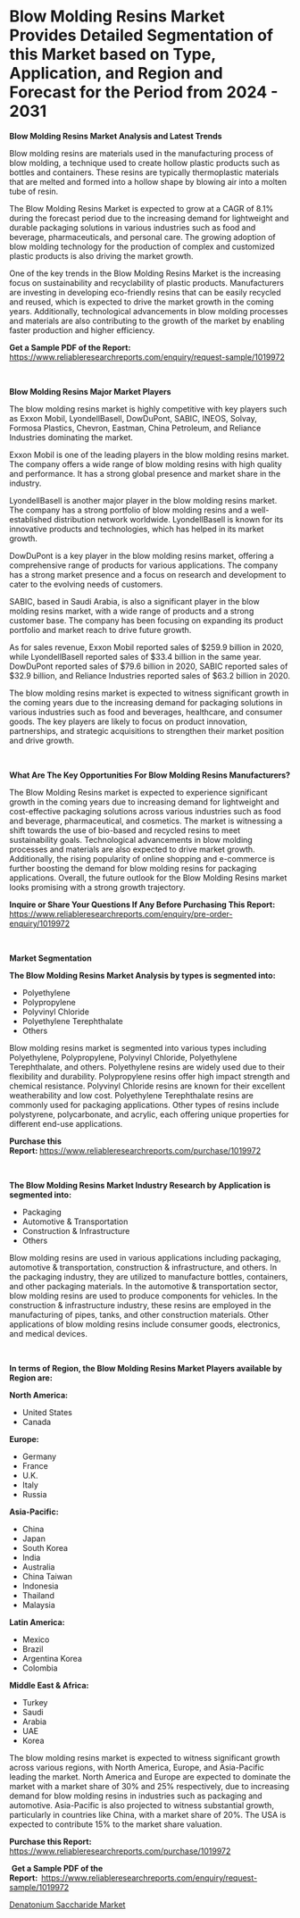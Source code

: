 <p><h1>Blow Molding Resins Market Provides Detailed Segmentation of this Market based on Type, Application, and Region and Forecast for the Period from 2024 - 2031</h1></p><p><strong>Blow Molding Resins Market Analysis and Latest Trends</strong></p>
<p><p>Blow molding resins are materials used in the manufacturing process of blow molding, a technique used to create hollow plastic products such as bottles and containers. These resins are typically thermoplastic materials that are melted and formed into a hollow shape by blowing air into a molten tube of resin.</p><p>The Blow Molding Resins Market is expected to grow at a CAGR of 8.1% during the forecast period due to the increasing demand for lightweight and durable packaging solutions in various industries such as food and beverage, pharmaceuticals, and personal care. The growing adoption of blow molding technology for the production of complex and customized plastic products is also driving the market growth.</p><p>One of the key trends in the Blow Molding Resins Market is the increasing focus on sustainability and recyclability of plastic products. Manufacturers are investing in developing eco-friendly resins that can be easily recycled and reused, which is expected to drive the market growth in the coming years. Additionally, technological advancements in blow molding processes and materials are also contributing to the growth of the market by enabling faster production and higher efficiency.</p></p>
<p><strong>Get a Sample PDF of the Report:&nbsp;</strong> <a href="https://www.reliableresearchreports.com/enquiry/request-sample/1019972">https://www.reliableresearchreports.com/enquiry/request-sample/1019972</a></p>
<p>&nbsp;</p>
<p><strong>Blow Molding Resins Major Market Players</strong></p>
<p><p>The blow molding resins market is highly competitive with key players such as Exxon Mobil, LyondellBasell, DowDuPont, SABIC, INEOS, Solvay, Formosa Plastics, Chevron, Eastman, China Petroleum, and Reliance Industries dominating the market. </p><p>Exxon Mobil is one of the leading players in the blow molding resins market. The company offers a wide range of blow molding resins with high quality and performance. It has a strong global presence and market share in the industry. </p><p>LyondellBasell is another major player in the blow molding resins market. The company has a strong portfolio of blow molding resins and a well-established distribution network worldwide. LyondellBasell is known for its innovative products and technologies, which has helped in its market growth.</p><p>DowDuPont is a key player in the blow molding resins market, offering a comprehensive range of products for various applications. The company has a strong market presence and a focus on research and development to cater to the evolving needs of customers.</p><p>SABIC, based in Saudi Arabia, is also a significant player in the blow molding resins market, with a wide range of products and a strong customer base. The company has been focusing on expanding its product portfolio and market reach to drive future growth.</p><p>As for sales revenue, Exxon Mobil reported sales of $259.9 billion in 2020, while LyondellBasell reported sales of $33.4 billion in the same year. DowDuPont reported sales of $79.6 billion in 2020, SABIC reported sales of $32.9 billion, and Reliance Industries reported sales of $63.2 billion in 2020.</p><p>The blow molding resins market is expected to witness significant growth in the coming years due to the increasing demand for packaging solutions in various industries such as food and beverages, healthcare, and consumer goods. The key players are likely to focus on product innovation, partnerships, and strategic acquisitions to strengthen their market position and drive growth.</p></p>
<p>&nbsp;</p>
<p><strong>What Are The Key Opportunities For Blow Molding Resins Manufacturers?</strong></p>
<p><p>The Blow Molding Resins market is expected to experience significant growth in the coming years due to increasing demand for lightweight and cost-effective packaging solutions across various industries such as food and beverage, pharmaceutical, and cosmetics. The market is witnessing a shift towards the use of bio-based and recycled resins to meet sustainability goals. Technological advancements in blow molding processes and materials are also expected to drive market growth. Additionally, the rising popularity of online shopping and e-commerce is further boosting the demand for blow molding resins for packaging applications. Overall, the future outlook for the Blow Molding Resins market looks promising with a strong growth trajectory.</p></p>
<p><strong>Inquire or Share Your Questions If Any Before Purchasing This Report:</strong> <a href="https://www.reliableresearchreports.com/enquiry/pre-order-enquiry/1019972">https://www.reliableresearchreports.com/enquiry/pre-order-enquiry/1019972</a></p>
<p>&nbsp;</p>
<p><strong>Market Segmentation</strong></p>
<p><strong>The Blow Molding Resins Market Analysis by types is segmented into:</strong></p>
<p><ul><li>Polyethylene</li><li>Polypropylene</li><li>Polyvinyl Chloride</li><li>Polyethylene Terephthalate</li><li>Others</li></ul></p>
<p><p>Blow molding resins market is segmented into various types including Polyethylene, Polypropylene, Polyvinyl Chloride, Polyethylene Terephthalate, and others. Polyethylene resins are widely used due to their flexibility and durability. Polypropylene resins offer high impact strength and chemical resistance. Polyvinyl Chloride resins are known for their excellent weatherability and low cost. Polyethylene Terephthalate resins are commonly used for packaging applications. Other types of resins include polystyrene, polycarbonate, and acrylic, each offering unique properties for different end-use applications.</p></p>
<p><strong>Purchase this Report:&nbsp;</strong><a href="https://www.reliableresearchreports.com/purchase/1019972">https://www.reliableresearchreports.com/purchase/1019972</a></p>
<p>&nbsp;</p>
<p><strong>The Blow Molding Resins Market Industry Research by Application is segmented into:</strong></p>
<p><ul><li>Packaging</li><li>Automotive & Transportation</li><li>Construction & Infrastructure</li><li>Others</li></ul></p>
<p><p>Blow molding resins are used in various applications including packaging, automotive & transportation, construction & infrastructure, and others. In the packaging industry, they are utilized to manufacture bottles, containers, and other packaging materials. In the automotive & transportation sector, blow molding resins are used to produce components for vehicles. In the construction & infrastructure industry, these resins are employed in the manufacturing of pipes, tanks, and other construction materials. Other applications of blow molding resins include consumer goods, electronics, and medical devices.</p></p>
<p>&nbsp;</p>
<p><strong>In terms of Region, the Blow Molding Resins Market Players available by Region are:</strong></p>
<p>
    <p> <strong> North America: </strong>
        <ul>
            <li>United States</li>
            <li>Canada</li>
        </ul>
        </p> 
    <p> <strong> Europe: </strong>
        <ul>
            <li>Germany</li>
            <li>France</li>
            <li>U.K.</li>
            <li>Italy</li>
            <li>Russia</li>
        </ul>
        </p> 
    <p> <strong> Asia-Pacific: </strong>
        <ul>
            <li>China</li>
            <li>Japan</li>
            <li>South Korea</li>
            <li>India</li>
            <li>Australia</li>
            <li>China Taiwan</li>
            <li>Indonesia</li>
            <li>Thailand</li>
            <li>Malaysia</li>
        </ul>
        </p> 
    <p> <strong> Latin America: </strong>
        <ul>
            <li>Mexico</li>
            <li>Brazil</li>
            <li>Argentina Korea</li>
            <li>Colombia</li>
        </ul>
        </p> 
    <p> <strong> Middle East & Africa: </strong>
        <ul>
            <li>Turkey</li>
            <li>Saudi</li>
            <li>Arabia</li>
            <li>UAE</li>
            <li>Korea</li>
        </ul>
    </p>
    </p>
<p><p>The blow molding resins market is expected to witness significant growth across various regions, with North America, Europe, and Asia-Pacific leading the market. North America and Europe are expected to dominate the market with a market share of 30% and 25% respectively, due to increasing demand for blow molding resins in industries such as packaging and automotive. Asia-Pacific is also projected to witness substantial growth, particularly in countries like China, with a market share of 20%. The USA is expected to contribute 15% to the market share valuation.</p></p>
<p><strong>Purchase this Report: </strong><a href="https://www.reliableresearchreports.com/purchase/1019972">https://www.reliableresearchreports.com/purchase/1019972</a></p>
<p>&nbsp;<strong>Get a Sample PDF of the Report:&nbsp;&nbsp;</strong><a href="https://www.reliableresearchreports.com/enquiry/request-sample/1019972">https://www.reliableresearchreports.com/enquiry/request-sample/1019972</a></p>
<p><strong></strong></p>
<p><p><a href="https://eight-handstand-8fb.notion.site/Denatonium-Saccharide-Market-Size-Growth-and-Forecast-from-2024-2031-450ae6ef7a044d138d8c99668bc48558">Denatonium Saccharide Market</a></p></p>